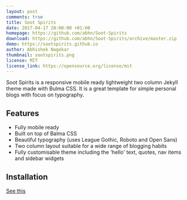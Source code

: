 ```yaml
---
layout: post
comments: true
title: Soot Spirits
date: 2017-04-17 20:00:00 +01:00
homepage: https://github.com/abhn/Soot-Spirits
download: https://github.com/abhn/Soot-Spirits/archive/master.zip
demo: https://sootspirits.github.io
author: Abhishek Nagekar
thumbnail: sootspirits.png
license: MIT
license_link: https://opensource.org/license/mit
---
```


Soot Spirits is a responsive mobile ready lightweight two column Jekyll theme made with Bulma CSS. It is a great template for simple personal blogs with focus on typography.

## Features

* Fully mobile ready
* Built on top of Balma CSS
* Beautiful typography (uses League Gothic, Roboto and Open Sans)
* Two column layout suitable for a wide range of blogging habits
* Fully customisable theme including the 'hello' text, quotes, nav items and sidebar widgets

## Installation

[See this](https://github.com/abhn/Soot-Spirits/blob/master/README.md)
